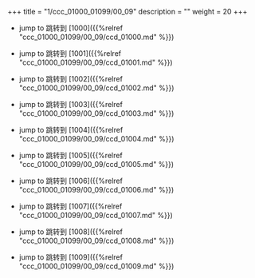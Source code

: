 +++
title = "1/ccc_01000_01099/00_09"
description = ""
weight = 20
+++

* jump to 跳转到 [1000]({{%relref "ccc_01000_01099/00_09/ccd_01000.md" %}})

* jump to 跳转到 [1001]({{%relref "ccc_01000_01099/00_09/ccd_01001.md" %}})

* jump to 跳转到 [1002]({{%relref "ccc_01000_01099/00_09/ccd_01002.md" %}})

* jump to 跳转到 [1003]({{%relref "ccc_01000_01099/00_09/ccd_01003.md" %}})

* jump to 跳转到 [1004]({{%relref "ccc_01000_01099/00_09/ccd_01004.md" %}})

* jump to 跳转到 [1005]({{%relref "ccc_01000_01099/00_09/ccd_01005.md" %}})

* jump to 跳转到 [1006]({{%relref "ccc_01000_01099/00_09/ccd_01006.md" %}})

* jump to 跳转到 [1007]({{%relref "ccc_01000_01099/00_09/ccd_01007.md" %}})

* jump to 跳转到 [1008]({{%relref "ccc_01000_01099/00_09/ccd_01008.md" %}})

* jump to 跳转到 [1009]({{%relref "ccc_01000_01099/00_09/ccd_01009.md" %}})

